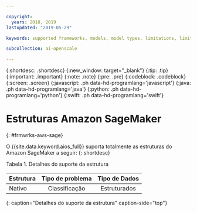 ```yaml
---

copyright:
  years: 2018, 2019
lastupdated: "2019-05-29"

keywords: supported frameworks, models, model types, limitations, limits, AWS, Sagemaker, Amazon

subcollection: ai-openscale

---
```


{:shortdesc: .shortdesc}
{:new_window: target="_blank"}
{:tip: .tip}
{:important: .important}
{:note: .note}
{:pre: .pre}
{:codeblock: .codeblock}
{:screen: .screen}
{:javascript: .ph data-hd-programlang='javascript'}
{:java: .ph data-hd-programlang='java'}
{:python: .ph data-hd-programlang='python'}
{:swift: .ph data-hd-programlang='swift'}

# Estruturas Amazon SageMaker
{: #frmwrks-aws-sage}

O {{site.data.keyword.aios_full}} suporta totalmente as estruturas do Amazon SageMaker a seguir:
{: shortdesc}

Tabela 1. Detalhes do suporte da estrutura

| Estrutura | Tipo de problema | Tipo de Dados |
|:---|:---:|:---:|
| Nativo | Classificação | Estruturados |
{: caption="Detalhes do suporte da estrutura" caption-side="top"}



